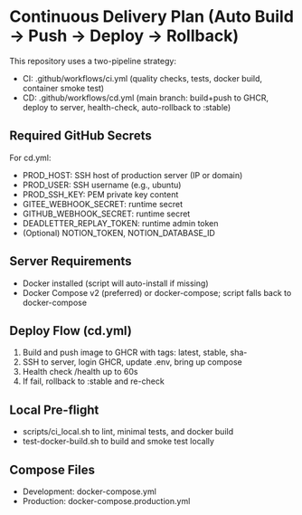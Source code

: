 # Continuous Delivery Plan (Auto Build -> Push -> Deploy -> Rollback)

This repository uses a two-pipeline strategy:

- CI: .github/workflows/ci.yml (quality checks, tests, docker build, container smoke test)
- CD: .github/workflows/cd.yml (main branch: build+push to GHCR, deploy to server, health-check, auto-rollback to :stable)

## Required GitHub Secrets

For cd.yml:
- PROD_HOST: SSH host of production server (IP or domain)
- PROD_USER: SSH username (e.g., ubuntu)
- PROD_SSH_KEY: PEM private key content
- GITEE_WEBHOOK_SECRET: runtime secret
- GITHUB_WEBHOOK_SECRET: runtime secret
- DEADLETTER_REPLAY_TOKEN: runtime admin token
- (Optional) NOTION_TOKEN, NOTION_DATABASE_ID

## Server Requirements
- Docker installed (script will auto-install if missing)
- Docker Compose v2 (preferred) or docker-compose; script falls back to docker-compose

## Deploy Flow (cd.yml)
1. Build and push image to GHCR with tags: latest, stable, sha-<commit>
2. SSH to server, login GHCR, update .env, bring up compose
3. Health check /health up to 60s
4. If fail, rollback to :stable and re-check

## Local Pre-flight
- scripts/ci_local.sh to lint, minimal tests, and docker build
- test-docker-build.sh to build and smoke test locally

## Compose Files
- Development: docker-compose.yml
- Production: docker-compose.production.yml
